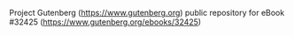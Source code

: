 Project Gutenberg (https://www.gutenberg.org) public repository for eBook #32425 (https://www.gutenberg.org/ebooks/32425)
